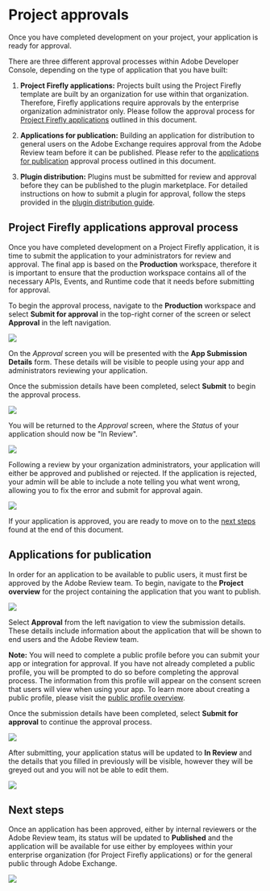 # Project approvals

Once you have completed development on your project, your application is ready for approval. 

There are three different approval processes within Adobe Developer Console, depending on the type of application that you have built:

1. **Project Firefly applications:** Projects built using the Project Firefly template are built by an organization for use within that organization. Therefore, Firefly applications require approvals by the enterprise organization administrator only. Please follow the approval process for [Project Firefly applications](#project-firefly-applications) outlined in this document.

2. **Applications for publication:** Building an application for distribution to general users on the Adobe Exchange requires approval from the Adobe Review team before it can be published. Please refer to the [applications for publication](#applications-for-publication) approval process outlined in this document.

3. **Plugin distribution:** Plugins must be submitted for review and approval before they can be published to the plugin marketplace. For detailed instructions on how to submit a plugin for approval, follow the steps provided in the [plugin distribution guide](plugin-distribution.md).

## Project Firefly applications approval process

Once you have completed development on a Project Firefly application, it is time to submit the application to your administrators for review and approval. The final app is based on the **Production** workspace, therefore it is important to ensure that the production workspace contains all of the necessary APIs, Events, and Runtime code that it needs before submitting for approval.

To begin the approval process, navigate to the **Production** workspace and select **Submit for approval** in the top-right corner of the screen or select **Approval** in the left navigation.

![](images/approval-production-overview.png)

On the *Approval* screen you will be presented with the **App Submission Details** form. These details will be visible to people using your app and administrators reviewing your application.

Once the submission details have been completed, select **Submit** to begin the approval process.

![](images/approval-app-submission-details.png)

You will be returned to the *Approval* screen, where the *Status* of your application should now be "In Review".

![](images/approval-in-review.png)

Following a review by your organization administrators, your application will either be approved and published or rejected. If the application is rejected, your admin will be able to include a note telling you what went wrong, allowing you to fix the error and submit for approval again.

![](images/approval-app-rejected.png)

If your application is approved, you are ready to move on to the [next steps](#next-steps) found at the end of this document.

## Applications for publication

In order for an application to be available to public users, it must first be approved by the Adobe Review team. To begin, navigate to the **Project overview** for the project containing the application that you want to publish.

![](images/approval-empty-project.png)

Select **Approval** from the left navigation to view the submission details. These details include information about the application that will be shown to end users and the Adobe Review team. 

**Note:** You will need to complete a public profile before you can submit your app or integration for approval. If you have not already completed a public profile, you will be prompted to do so before completing the approval process. The information from this profile will appear on the consent screen that users will view when using your app. To learn more about creating a public profile, please visit the [public profile overview](public-profile.md).

Once the submission details have been completed, select **Submit for approval** to continue the approval process.

![](images/approval-submit-for-approval.png)

After submitting, your application status will be updated to **In Review** and the details that you filled in previously will be visible, however they will be greyed out and you will not be able to edit them. 

![](images/approval-public-profile-in-review.png)

## Next steps

Once an application has been approved, either by internal reviewers or the Adobe Review team, its status will be updated to **Published** and the application will be available for use either by employees within your enterprise organization (for Project Firefly applications) or for the general public through Adobe Exchange.

![](images/approval-public-profile-published.png)